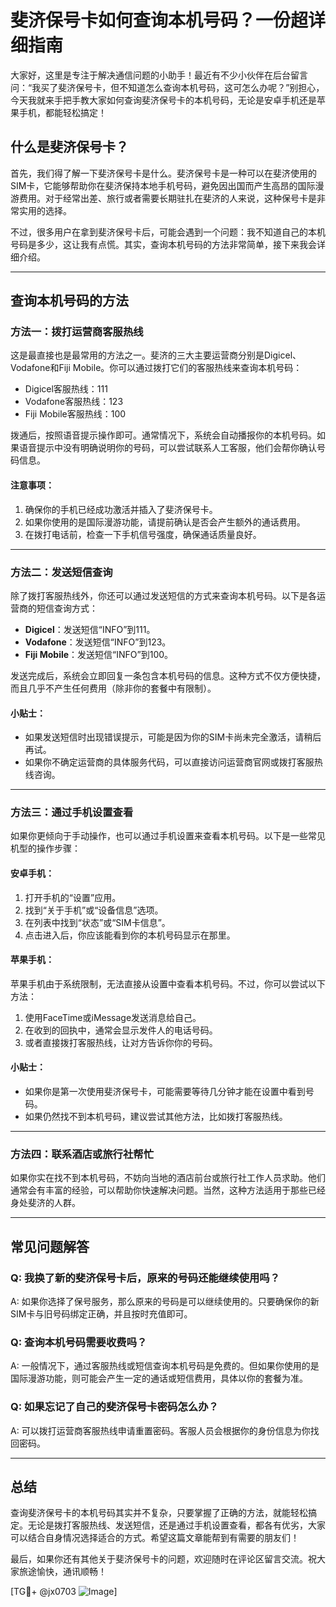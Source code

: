 # 斐济保号卡如何查询本机号码？一份超详细指南

大家好，这里是专注于解决通信问题的小助手！最近有不少小伙伴在后台留言问：“我买了斐济保号卡，但不知道怎么查询本机号码，这可怎么办呢？”别担心，今天我就来手把手教大家如何查询斐济保号卡的本机号码，无论是安卓手机还是苹果手机，都能轻松搞定！

## 什么是斐济保号卡？

首先，我们得了解一下斐济保号卡是什么。斐济保号卡是一种可以在斐济使用的SIM卡，它能够帮助你在斐济保持本地手机号码，避免因出国而产生高昂的国际漫游费用。对于经常出差、旅行或者需要长期驻扎在斐济的人来说，这种保号卡是非常实用的选择。

不过，很多用户在拿到斐济保号卡后，可能会遇到一个问题：我不知道自己的本机号码是多少，这让我有点慌。其实，查询本机号码的方法非常简单，接下来我会详细介绍。

---

## 查询本机号码的方法

### 方法一：拨打运营商客服热线

这是最直接也是最常用的方法之一。斐济的三大主要运营商分别是Digicel、Vodafone和Fiji Mobile。你可以通过拨打它们的客服热线来查询本机号码：

- Digicel客服热线：111
- Vodafone客服热线：123
- Fiji Mobile客服热线：100

拨通后，按照语音提示操作即可。通常情况下，系统会自动播报你的本机号码。如果语音提示中没有明确说明你的号码，可以尝试联系人工客服，他们会帮你确认号码信息。

#### 注意事项：
1. 确保你的手机已经成功激活并插入了斐济保号卡。
2. 如果你使用的是国际漫游功能，请提前确认是否会产生额外的通话费用。
3. 在拨打电话前，检查一下手机信号强度，确保通话质量良好。

---

### 方法二：发送短信查询

除了拨打客服热线外，你还可以通过发送短信的方式来查询本机号码。以下是各运营商的短信查询方式：

- **Digicel**：发送短信“INFO”到111。
- **Vodafone**：发送短信“INFO”到123。
- **Fiji Mobile**：发送短信“INFO”到100。

发送完成后，系统会立即回复一条包含本机号码的信息。这种方式不仅方便快捷，而且几乎不产生任何费用（除非你的套餐中有限制）。

#### 小贴士：
- 如果发送短信时出现错误提示，可能是因为你的SIM卡尚未完全激活，请稍后再试。
- 如果你不确定运营商的具体服务代码，可以直接访问运营商官网或拨打客服热线咨询。

---

### 方法三：通过手机设置查看

如果你更倾向于手动操作，也可以通过手机设置来查看本机号码。以下是一些常见机型的操作步骤：

#### 安卓手机：
1. 打开手机的“设置”应用。
2. 找到“关于手机”或“设备信息”选项。
3. 在列表中找到“状态”或“SIM卡信息”。
4. 点击进入后，你应该能看到你的本机号码显示在那里。

#### 苹果手机：
苹果手机由于系统限制，无法直接从设置中查看本机号码。不过，你可以尝试以下方法：
1. 使用FaceTime或iMessage发送消息给自己。
2. 在收到的回执中，通常会显示发件人的电话号码。
3. 或者直接拨打客服热线，让对方告诉你你的号码。

#### 小贴士：
- 如果你是第一次使用斐济保号卡，可能需要等待几分钟才能在设置中看到号码。
- 如果仍然找不到本机号码，建议尝试其他方法，比如拨打客服热线。

---

### 方法四：联系酒店或旅行社帮忙

如果你实在找不到本机号码，不妨向当地的酒店前台或旅行社工作人员求助。他们通常会有丰富的经验，可以帮助你快速解决问题。当然，这种方法适用于那些已经身处斐济的人群。

---

## 常见问题解答

### Q: 我换了新的斐济保号卡后，原来的号码还能继续使用吗？
A: 如果你选择了保号服务，那么原来的号码是可以继续使用的。只要确保你的新SIM卡与旧号码绑定正确，并且按时充值即可。

### Q: 查询本机号码需要收费吗？
A: 一般情况下，通过客服热线或短信查询本机号码是免费的。但如果你使用的是国际漫游功能，则可能会产生一定的通话或短信费用，具体以你的套餐为准。

### Q: 如果忘记了自己的斐济保号卡密码怎么办？
A: 可以拨打运营商客服热线申请重置密码。客服人员会根据你的身份信息为你找回密码。

---

## 总结

查询斐济保号卡的本机号码其实并不复杂，只要掌握了正确的方法，就能轻松搞定。无论是拨打客服热线、发送短信，还是通过手机设置查看，都各有优劣，大家可以结合自身情况选择适合的方式。希望这篇文章能帮到有需要的朋友们！

最后，如果你还有其他关于斐济保号卡的问题，欢迎随时在评论区留言交流。祝大家旅途愉快，通讯顺畅！

[TG💪+ @jx0703 ![Image](https://github.com/user-attachments/assets/dbca1d08-cadb-493c-b0ec-ad6f7a83f270)]